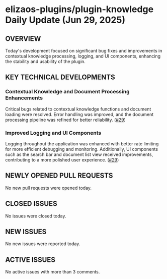 # elizaos-plugins/plugin-knowledge Daily Update (Jun 29, 2025)
## OVERVIEW 
Today's development focused on significant bug fixes and improvements in contextual knowledge processing, logging, and UI components, enhancing the stability and usability of the plugin.

## KEY TECHNICAL DEVELOPMENTS

### Contextual Knowledge and Document Processing Enhancements
Critical bugs related to contextual knowledge functions and document loading were resolved. Error handling was improved, and the document processing pipeline was refined for better reliability. ([#29](https://github.com/elizaos-plugins/plugin-knowledge/pull/29))

### Improved Logging and UI Components
Logging throughout the application was enhanced with better rate limiting for more efficient debugging and monitoring. Additionally, UI components such as the search bar and document list view received improvements, contributing to a more polished user experience. ([#29](https://github.com/elizaos-plugins/plugin-knowledge/pull/29))

## NEWLY OPENED PULL REQUESTS
No new pull requests were opened today.

## CLOSED ISSUES
No issues were closed today.

## NEW ISSUES
No new issues were reported today.

## ACTIVE ISSUES
No active issues with more than 3 comments.